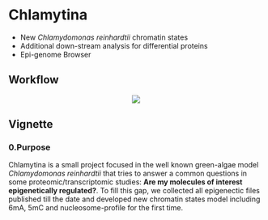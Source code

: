 
# Chlamytina #
- New *Chlamydomonas reinhardtii* chromatin states
- Additional down-stream analysis for differential proteins
- Epi-genome Browser 

## Workflow ##
<p align=center>
<img src=Timeline_Workflows/Workflow_Chlamytina.jpg />
</p>

## Vignette ##

### 0.Purpose ###

Chlamytina is a small project focused in the well known green-algae model *Chlamydomonas reinhardtii* that tries to answer a common questions in some proteomic/transcriptomic studies:
**Are my molecules of interest epigenetically regulated?**. To fill this gap, we collected all epigenectic files published till the date and developed new chromatin states model including 6mA, 5mC and
nucleosome-profile for the first time.       

